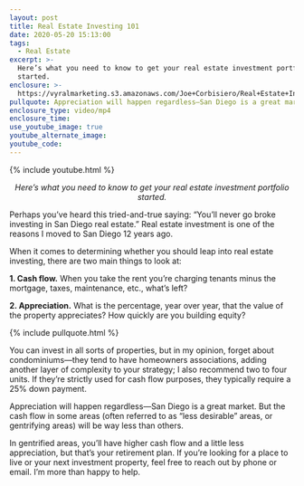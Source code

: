 ```yaml
---
layout: post
title: Real Estate Investing 101
date: 2020-05-20 15:13:00
tags:
  - Real Estate
excerpt: >-
  Here’s what you need to know to get your real estate investment portfolio
  started.
enclosure: >-
  https://vyralmarketing.s3.amazonaws.com/Joe+Corbisiero/Real+Estate+Investing+101.mp4
pullquote: Appreciation will happen regardless—San Diego is a great market.
enclosure_type: video/mp4
enclosure_time:
use_youtube_image: true
youtube_alternate_image:
youtube_code:
---
```


{% include youtube.html %}

<p style="text-align: center;"><em>Here’s what you need to know to get your real estate investment portfolio started.</em></p>

Perhaps you’ve heard this tried-and-true saying: “You’ll never go broke investing in San Diego real estate.” Real estate investment is one of the reasons I moved to San Diego 12 years ago.&nbsp;

When it comes to determining whether you should leap into real estate investing, there are two main things to look at:&nbsp;

**1\. Cash flow.** When you take the rent you’re charging tenants minus the mortgage, taxes, maintenance, etc., what’s left?&nbsp;

**2\. Appreciation.** What is the percentage, year over year, that the value of the property appreciates? How quickly are you building equity?&nbsp;

{% include pullquote.html %}

You can invest in all sorts of properties, but in my opinion, forget about condominiums—they tend to have homeowners associations, adding another layer of complexity to your strategy; I also recommend two to four units. If they’re strictly used for cash flow purposes, they typically require a 25% down payment.

Appreciation will happen regardless—San Diego is a great market. But the cash flow in some areas (often referred to as “less desirable” areas, or gentrifying areas) will be way less than others.&nbsp;

In gentrified areas, you’ll have higher cash flow and a little less appreciation, but that’s your retirement plan. If you’re looking for a place to live or your next investment property, feel free to reach out by phone or email. I’m more than happy to help.